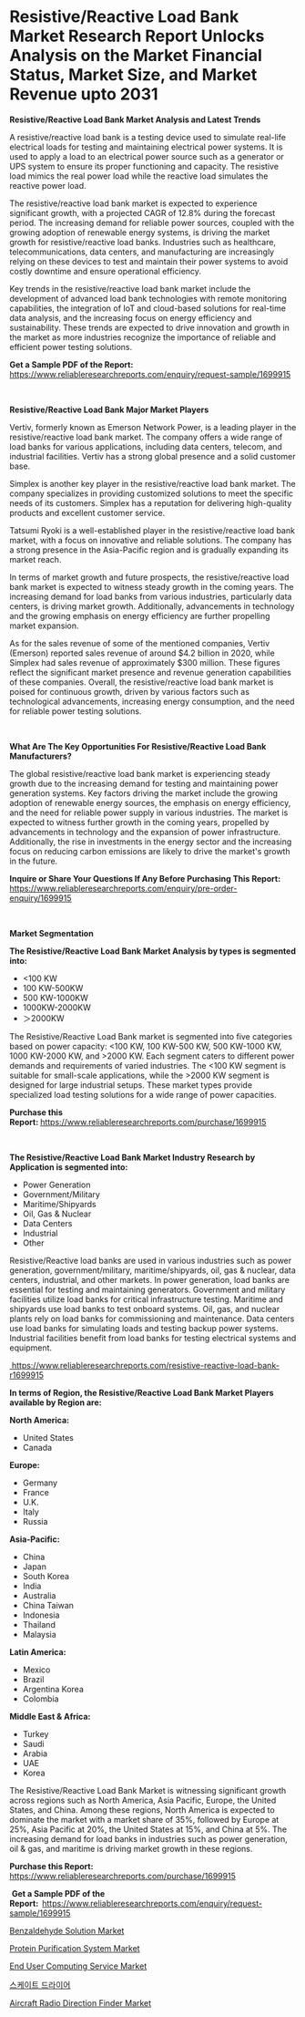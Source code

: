 <p><h1>Resistive/Reactive Load Bank Market Research Report Unlocks Analysis on the Market Financial Status, Market Size, and Market Revenue upto 2031</h1></p><p><strong>Resistive/Reactive Load Bank Market Analysis and Latest Trends</strong></p>
<p><p>A resistive/reactive load bank is a testing device used to simulate real-life electrical loads for testing and maintaining electrical power systems. It is used to apply a load to an electrical power source such as a generator or UPS system to ensure its proper functioning and capacity. The resistive load mimics the real power load while the reactive load simulates the reactive power load.</p><p>The resistive/reactive load bank market is expected to experience significant growth, with a projected CAGR of 12.8% during the forecast period. The increasing demand for reliable power sources, coupled with the growing adoption of renewable energy systems, is driving the market growth for resistive/reactive load banks. Industries such as healthcare, telecommunications, data centers, and manufacturing are increasingly relying on these devices to test and maintain their power systems to avoid costly downtime and ensure operational efficiency.</p><p>Key trends in the resistive/reactive load bank market include the development of advanced load bank technologies with remote monitoring capabilities, the integration of IoT and cloud-based solutions for real-time data analysis, and the increasing focus on energy efficiency and sustainability. These trends are expected to drive innovation and growth in the market as more industries recognize the importance of reliable and efficient power testing solutions.</p></p>
<p><strong>Get a Sample PDF of the Report:&nbsp;</strong> <a href="https://www.reliableresearchreports.com/enquiry/request-sample/1699915">https://www.reliableresearchreports.com/enquiry/request-sample/1699915</a></p>
<p>&nbsp;</p>
<p><strong>Resistive/Reactive Load Bank Major Market Players</strong></p>
<p><p>Vertiv, formerly known as Emerson Network Power, is a leading player in the resistive/reactive load bank market. The company offers a wide range of load banks for various applications, including data centers, telecom, and industrial facilities. Vertiv has a strong global presence and a solid customer base.</p><p>Simplex is another key player in the resistive/reactive load bank market. The company specializes in providing customized solutions to meet the specific needs of its customers. Simplex has a reputation for delivering high-quality products and excellent customer service.</p><p>Tatsumi Ryoki is a well-established player in the resistive/reactive load bank market, with a focus on innovative and reliable solutions. The company has a strong presence in the Asia-Pacific region and is gradually expanding its market reach.</p><p>In terms of market growth and future prospects, the resistive/reactive load bank market is expected to witness steady growth in the coming years. The increasing demand for load banks from various industries, particularly data centers, is driving market growth. Additionally, advancements in technology and the growing emphasis on energy efficiency are further propelling market expansion.</p><p>As for the sales revenue of some of the mentioned companies, Vertiv (Emerson) reported sales revenue of around $4.2 billion in 2020, while Simplex had sales revenue of approximately $300 million. These figures reflect the significant market presence and revenue generation capabilities of these companies. Overall, the resistive/reactive load bank market is poised for continuous growth, driven by various factors such as technological advancements, increasing energy consumption, and the need for reliable power testing solutions.</p></p>
<p>&nbsp;</p>
<p><strong>What Are The Key Opportunities For Resistive/Reactive Load Bank Manufacturers?</strong></p>
<p><p>The global resistive/reactive load bank market is experiencing steady growth due to the increasing demand for testing and maintaining power generation systems. Key factors driving the market include the growing adoption of renewable energy sources, the emphasis on energy efficiency, and the need for reliable power supply in various industries. The market is expected to witness further growth in the coming years, propelled by advancements in technology and the expansion of power infrastructure. Additionally, the rise in investments in the energy sector and the increasing focus on reducing carbon emissions are likely to drive the market's growth in the future.</p></p>
<p><strong>Inquire or Share Your Questions If Any Before Purchasing This Report:</strong> <a href="https://www.reliableresearchreports.com/enquiry/pre-order-enquiry/1699915">https://www.reliableresearchreports.com/enquiry/pre-order-enquiry/1699915</a></p>
<p>&nbsp;</p>
<p><strong>Market Segmentation</strong></p>
<p><strong>The Resistive/Reactive Load Bank Market Analysis by types is segmented into:</strong></p>
<p><ul><li><100 KW</li><li>100 KW-500KW</li><li>500 KW-1000KW</li><li>1000KW-2000KW</li><li>＞2000KW</li></ul></p>
<p><p>The Resistive/Reactive Load Bank market is segmented into five categories based on power capacity: <100 KW, 100 KW-500 KW, 500 KW-1000 KW, 1000 KW-2000 KW, and >2000 KW. Each segment caters to different power demands and requirements of varied industries. The <100 KW segment is suitable for small-scale applications, while the >2000 KW segment is designed for large industrial setups. These market types provide specialized load testing solutions for a wide range of power capacities.</p></p>
<p><strong>Purchase this Report:&nbsp;</strong><a href="https://www.reliableresearchreports.com/purchase/1699915">https://www.reliableresearchreports.com/purchase/1699915</a></p>
<p>&nbsp;</p>
<p><strong>The Resistive/Reactive Load Bank Market Industry Research by Application is segmented into:</strong></p>
<p><ul><li>Power Generation</li><li>Government/Military</li><li>Maritime/Shipyards</li><li>Oil, Gas & Nuclear</li><li>Data Centers</li><li>Industrial</li><li>Other</li></ul></p>
<p><p>Resistive/Reactive load banks are used in various industries such as power generation, government/military, maritime/shipyards, oil, gas & nuclear, data centers, industrial, and other markets. In power generation, load banks are essential for testing and maintaining generators. Government and military facilities utilize load banks for critical infrastructure testing. Maritime and shipyards use load banks to test onboard systems. Oil, gas, and nuclear plants rely on load banks for commissioning and maintenance. Data centers use load banks for simulating loads and testing backup power systems. Industrial facilities benefit from load banks for testing electrical systems and equipment.</p></p>
<p><a href="https://www.reliableresearchreports.com/resistive-reactive-load-bank-r1699915">&nbsp;https://www.reliableresearchreports.com/resistive-reactive-load-bank-r1699915</a></p>
<p><strong>In terms of Region, the Resistive/Reactive Load Bank Market Players available by Region are:</strong></p>
<p>
    <p> <strong> North America: </strong>
        <ul>
            <li>United States</li>
            <li>Canada</li>
        </ul>
        </p> 
    <p> <strong> Europe: </strong>
        <ul>
            <li>Germany</li>
            <li>France</li>
            <li>U.K.</li>
            <li>Italy</li>
            <li>Russia</li>
        </ul>
        </p> 
    <p> <strong> Asia-Pacific: </strong>
        <ul>
            <li>China</li>
            <li>Japan</li>
            <li>South Korea</li>
            <li>India</li>
            <li>Australia</li>
            <li>China Taiwan</li>
            <li>Indonesia</li>
            <li>Thailand</li>
            <li>Malaysia</li>
        </ul>
        </p> 
    <p> <strong> Latin America: </strong>
        <ul>
            <li>Mexico</li>
            <li>Brazil</li>
            <li>Argentina Korea</li>
            <li>Colombia</li>
        </ul>
        </p> 
    <p> <strong> Middle East & Africa: </strong>
        <ul>
            <li>Turkey</li>
            <li>Saudi</li>
            <li>Arabia</li>
            <li>UAE</li>
            <li>Korea</li>
        </ul>
    </p>
    </p>
<p><p>The Resistive/Reactive Load Bank Market is witnessing significant growth across regions such as North America, Asia Pacific, Europe, the United States, and China. Among these regions, North America is expected to dominate the market with a market share of 35%, followed by Europe at 25%, Asia Pacific at 20%, the United States at 15%, and China at 5%. The increasing demand for load banks in industries such as power generation, oil & gas, and maritime is driving market growth in these regions.</p></p>
<p><strong>Purchase this Report: </strong><a href="https://www.reliableresearchreports.com/purchase/1699915">https://www.reliableresearchreports.com/purchase/1699915</a></p>
<p>&nbsp;<strong>Get a Sample PDF of the Report:&nbsp;&nbsp;</strong><a href="https://www.reliableresearchreports.com/enquiry/request-sample/1699915">https://www.reliableresearchreports.com/enquiry/request-sample/1699915</a></p>
<p><strong></strong></p>
<p><p><a href="https://github.com/GroverBarry/Market-Research-Report-List-5/blob/main/benzaldehyde-solution-market.md">Benzaldehyde Solution Market</a></p><p><a href="https://www.linkedin.com/pulse/protein-purification-system-market-analysis-sze-forecasted-ipekc?trackingId=QxREEU%2FuuzZfrgZ7FgEFMg%3D%3D">Protein Purification System Market</a></p><p><a href="https://www.linkedin.com/pulse/end-user-computing-service-market-size-trends-complete-industry-kfnzc">End User Computing Service Market</a></p><p><a href="https://medium.com/@earnesteidenreichja/%EC%8A%A4%EC%BC%80%EC%9D%B4%ED%8A%B8-%EB%93%9C%EB%9D%BC%EC%9D%B4%EC%96%B4-%EC%8B%9C%EC%9E%A5-%EC%8B%9C%EC%9E%A5-cagr-%EC%8B%9C%EC%9E%A5-%ED%8A%B8%EB%A0%8C%EB%93%9C-%EB%B0%8F-%EC%84%B1%EC%9E%A5-%EC%A0%84%EB%9E%B5%EC%97%90-%EB%8C%80%ED%95%9C-%ED%86%B5%EC%B0%B0%EB%A0%A5-49fd4bd3061d">스케이트 드라이어</a></p><p><a href="https://github.com/lylyparadise/Market-Research-Report-List-3/blob/main/aircraft-radio-direction-finder-market.md">Aircraft Radio Direction Finder Market</a></p></p>